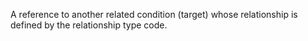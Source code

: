 A reference to another related condition (target) whose relationship is defined by the relationship type code.